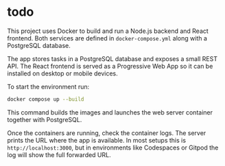 # todo

This project uses Docker to build and run a Node.js backend and React frontend.
Both services are defined in `docker-compose.yml` along with a PostgreSQL
database.

The app stores tasks in a PostgreSQL database and exposes a small REST API.
The React frontend is served as a Progressive Web App so it can be installed on
desktop or mobile devices.

To start the environment run:

```sh
docker compose up --build
```

This command builds the images and launches the web server container together
with PostgreSQL.

Once the containers are running, check the container logs. The server prints the
URL where the app is available. In most setups this is
`http://localhost:3000`, but in environments like Codespaces or Gitpod the log
will show the full forwarded URL.

